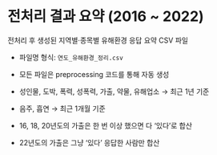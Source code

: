 # 전처리 결과 요약 (2016 ~ 2022)

전처리 후 생성된 지역별·종목별 유해환경 응답 요약 CSV 파일

- 파일명 형식: `연도_유해환경_정리.csv`
- 모든 파일은 preprocessing 코드를 통해 자동 생성

- 성인물, 도박, 폭력, 성폭력, 가출, 약물, 유해업소 → 최근 1년 기준
- 음주, 흡연 → 최근 1개월 기준

- 16, 18, 20년도의 가출은 한 번 이상 했으면 다 ‘있다’로 합산
- 22년도의 가출은 그냥 ‘있다’ 응답한 사람만 합산
